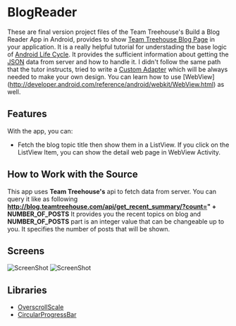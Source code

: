 # BlogReader
These are final version project files of the Team Treehouse's Build a Blog Reader App in Android, provides to show [Team Treehouse Blog Page](http://blog.teamtreehouse.com/) in your application. It is a really helpful tutorial for understading the
base logic of [Android Life Cycle](http://developer.android.com/training/basics/activity-lifecycle/index.html). It provides the sufficient
information about getting the [JSON](http://stackoverflow.com/questions/383692/what-is-json-and-why-would-i-use-it) data from server and how to handle it.
I didn't follow the same path that the tutor instructs, tried to write a [Custom Adapter](http://stackoverflow.com/questions/8166497/custom-adapter-for-list-view) which will be always needed to make your own design.
You can learn how to use [WebView] (http://developer.android.com/reference/android/webkit/WebView.html) as well.


## Features

With the app, you can:
* Fetch the blog topic title then show them in a ListView. If you click on the ListView Item, you can show the detail web page in WebView Activity.


## How to Work with the Source
This app uses **Team Treehouse's** api to fetch data from server. You can query it like as following **http://blog.teamtreehouse.com/api/get_recent_summary/?count=" + NUMBER_OF_POSTS**
It provides you the recent topics on blog and **NUMBER_OF_POSTS** part is an integer value that can be changeable up to you. It specifies the number of posts that will be shown.

## Screens
![ScreenShot](http://i65.tinypic.com/245wu34.jpg)
![ScreenShot](http://i67.tinypic.com/eimbyf.jpg)


## Libraries

* [OverscrollScale](https://github.com/dodola/OverscrollScale)
* [CircularProgressBar](https://github.com/lopspower/CircularProgressBar)
